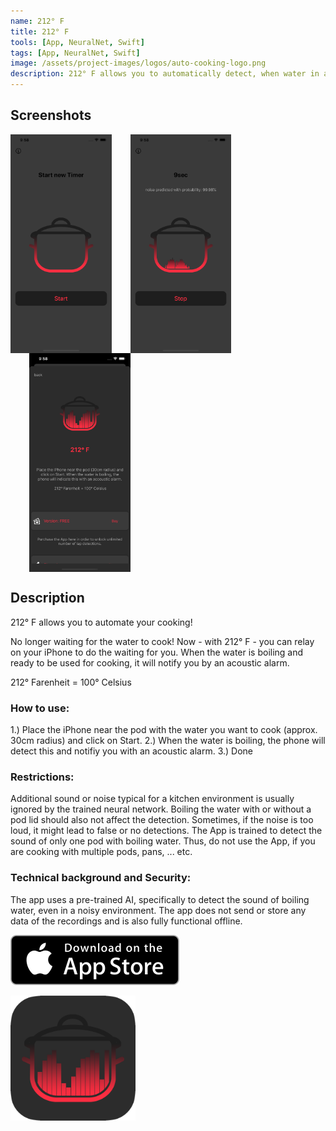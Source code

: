 ```yaml
---
name: 212° F
title: 212° F
tools: [App, NeuralNet, Swift]
tags: [App, NeuralNet, Swift]
image: /assets/project-images/logos/auto-cooking-logo.png
description: 212° F allows you to automatically detect, when water in a pod is boiling and notifies you with an accustic alarm. 
---
```


## Screenshots

<div style="clear: both;display: table;">
    <img src="/assets/project-images/auto-cooking/img1.png" alt="212° F" style="float: left;height: 350px;"/>
    <img src="/assets/project-images/auto-cooking/img2.png" alt="212° F" style="float: left;height: 350px;margin-left: 30px;"/>
    <img src="/assets/project-images/auto-cooking/img3.png" alt="212° F" style="float: left;height: 350px;margin-left: 30px;"/>
</div>


## Description
212° F allows you to automate your cooking!

No longer waiting for the water to cook! Now - with 212° F - you can relay on your iPhone to do the waiting for you. 
When the water is boiling and ready to be used for cooking, it will notify you by an acoustic alarm.

212° Farenheit = 100° Celsius

### How to use:
1.) Place the iPhone near the pod with the water you want to cook (approx. 30cm radius) and click on Start. 
2.) When the water is boiling, the phone will detect this and notifiy you with an acoustic alarm.
3.) Done

### Restrictions: 
Additional sound or noise typical for a kitchen environment is usually ignored by the trained neural network. Boiling the water with or without a pod lid should also not affect the detection. Sometimes, if the noise is too loud, it might lead to false or no detections. 
The App is trained to detect the sound of only one pod with boiling water. Thus, do not use the App, if you are cooking with multiple pods, pans, ... etc.

### Technical background and Security:
The app uses a pre-trained AI, specifically to detect the sound of boiling water, even in a noisy environment. The app does not send or store any data of the recordings and is also fully functional offline.

<a href="https://geo.itunes.apple.com/us/app/futurecalculator/id997053533?mt=8" target="_blank"><img src="/assets/ios-images/Download_on_the_App_Store_Badge_US-UK_135x40.svg" /></a>

<img src="/assets/project-images/logos/auto-cooking-logo.png" alt="AutoCooking" width="200"/>

